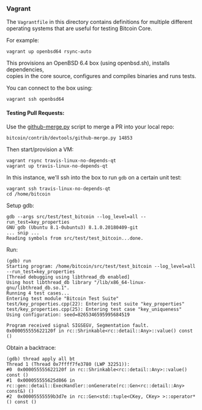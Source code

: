 ### Vagrant

The `Vagrantfile` in this directory contains definitions for multiple different  
operating systems that are useful for testing Bitcoin Core.

For example:
```
vagrant up openbsd64 rsync-auto
```

This provisions an OpenBSD 6.4 box (using openbsd.sh), installs dependencies,  
copies in the core source, configures and compiles binaries and runs tests.

You can connect to the box using:
```
vagrant ssh openbsd64
```


#### Testing Pull Requests:

Use the [github-merge.py](https://github.com/bitcoin/bitcoin/blob/master/contrib/devtools/github-merge.py) script to merge a PR into your local repo:
```
bitcoin/contrib/devtools/github-merge.py 14853
```

Then start/provision a VM:
```
vagrant rsync travis-linux-no-depends-qt
vagrant up travis-linux-no-depends-qt
```

In this instance, we'll ssh into the box to run `gdb` on a certain unit test:
```
vagrant ssh travis-linux-no-depends-qt
cd /home/bitcoin
```

Setup gdb:
```
gdb --args src/test/test_bitcoin --log_level=all --run_test=key_properties
GNU gdb (Ubuntu 8.1-0ubuntu3) 8.1.0.20180409-git
... snip ...
Reading symbols from src/test/test_bitcoin...done.
```

Run:
```
(gdb) run
Starting program: /home/bitcoin/src/test/test_bitcoin --log_level=all --run_test=key_properties
[Thread debugging using libthread_db enabled]
Using host libthread_db library "/lib/x86_64-linux-gnu/libthread_db.so.1".
Running 4 test cases...
Entering test module "Bitcoin Test Suite"
test/key_properties.cpp(22): Entering test suite "key_properties"
test/key_properties.cpp(25): Entering test case "key_uniqueness"
Using configuration: seed=8265346595995684519

Program received signal SIGSEGV, Segmentation fault.
0x000055555622120f in rc::Shrinkable<rc::detail::Any>::value() const ()
```

Obtain a backtrace:
```
(gdb) thread apply all bt
Thread 1 (Thread 0x7ffff7fe3780 (LWP 32251)):
#0  0x000055555622120f in rc::Shrinkable<rc::detail::Any>::value() const ()
#1  0x000055555625d866 in rc::gen::detail::ExecHandler::onGenerate(rc::Gen<rc::detail::Any> const&) ()
#2  0x00005555559b3d7e in rc::Gen<std::tuple<CKey, CKey> >::operator*() const ()
```
